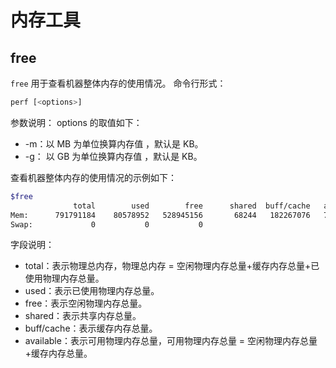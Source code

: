 # 内存工具
## free
`free` 用于查看机器整体内存的使用情况。
命令行形式：
```sql
perf [<options>]
```
参数说明：
options 的取值如下：

- -m：以 MB 为单位换算内存值 ，默认是 KB。
- -g： 以 GB 为单位换算内存值 ，默认是 KB。

查看机器整体内存的使用情况的示例如下：
```bash
$free
              total        used        free      shared  buff/cache   available
Mem:      791791184    80578952   528945156       68244   182267076   702805628
Swap:             0           0           0
```
字段说明：

- total：表示物理总内存，物理总内存 = 空闲物理内存总量+缓存内存总量+已使用物理内存总量。
- used：表示已使用物理内存总量。
- free：表示空闲物理内存总量。
- shared：表示共享内存总量。
- buff/cache：表示缓存内存总量。
- available：表示可用物理内存总量，可用物理内存总量 = 空闲物理内存总量+缓存内存总量。
